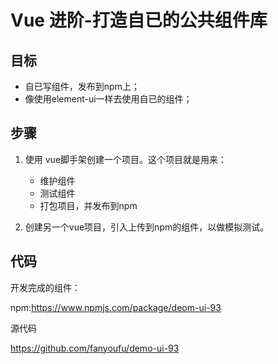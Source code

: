 # Vue 进阶-打造自已的公共组件库

## 目标

- 自已写组件，发布到npm上；
- 像使用element-ui一样去使用自已的组件；

## 步骤

1. 使用 vue脚手架创建一个项目。这个项目就是用来：
   - 维护组件
   - 测试组件
   - 打包项目，并发布到npm

2. 创建另一个vue项目，引入上传到npm的组件，以做模拟测试。



## 代码

开发完成的组件：

npm:https://www.npmjs.com/package/deom-ui-93

源代码

https://github.com/fanyoufu/demo-ui-93





